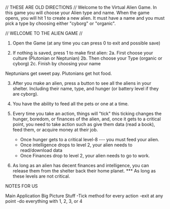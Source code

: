 // THESE ARE OLD DIRECTIONS // 
Welcome to the Virtual Alien Game.  In this game you will choose your Alien type and name.
When the game opens, you will hit 1 to create a new alien. It must have a name and you must pick a 
type by choosing either "cyborg" or "organic".

// WELCOME TO THE ALIEN GAME //
1. Open the Game (at any time you can press 0 to exit and possible save)

2. If nothing is saved, press 1 to make first alien:
    2a. First choose your culture (Plutonian or Neptunian)
    2b. Then choose your Type (organic or cyborg)
    2c. Finish by choosing your name
    
Neptunians get sweet pay. Plutonians get hot food. 

3. After you make an alien, press a button to see all the aliens in your shelter. Including their name, 
type, and hunger (or battery level if they are cyborg). 

4. You have the ability to feed all the pets or one at a time.

5. Every time you take an action, things will "tick" this ticking changes the hunger,
boredom, or finances of the alien, and, once it gets to a critical point, you need to take action
such as give them data (read a book), feed them, or acquire money at their job. 
    - Once hunger gets to a critical level-8 --- you must feed your alien. 
    - Once intelligence drops to level 2, your alien needs to read/download data 
    - Once Finances drop to level 2, your alien needs to go to work.

6. As long as an alien has decent finances and intelligence, you can release them from the shelter 
back their home planet.  *** As long as these levels are not critical.




NOTES FOR US

Main Application Big Picture Stuff
-Tick method for every action
-exit at any point
-do everything with 1, 2, 3, or 4









